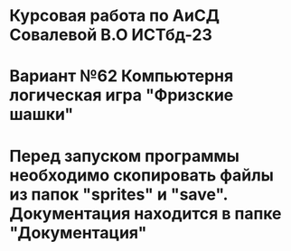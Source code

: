 # Курсовая работа по АиСД Совалевой В.О ИСТбд-23
# Вариант №62 Компьютерня логическая игра "Фризские шашки"
# Перед запуском программы необходимо скопировать файлы из папок "sprites" и "save". Документация находится в папке "Документация"
